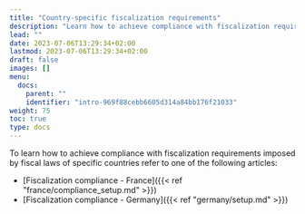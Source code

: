 ```yaml
---
title: "Country-specific fiscalization requirements"
description: "Learn how to achieve compliance with fiscalization requirements imposed by fiscal laws of specific countries."
lead: ""
date: 2023-07-06T13:29:34+02:00
lastmod: 2023-07-06T13:29:34+02:00
draft: false
images: []
menu:
  docs:
    parent: ""
    identifier: "intro-969f88cebb6605d314a84bb176f21033"
weight: 75
toc: true
type: docs
---
```


To learn how to achieve compliance with fiscalization requirements imposed by fiscal laws of specific countries refer to one of the following articles:

- [Fiscalization compliance - France]({{< ref "france/compliance_setup.md" >}})
- [Fiscalization compliance - Germany]({{< ref "germany/setup.md" >}})